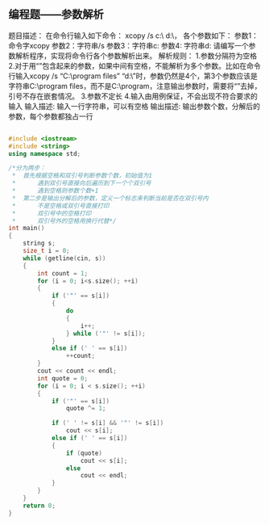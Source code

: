 ## **编程题——参数解析**

题目描述：
在命令行输入如下命令：
xcopy /s c:\ d:\，
各个参数如下：
参数1：命令字xcopy
参数2：字符串/s
参数3：字符串c:
参数4: 字符串d:
请编写一个参数解析程序，实现将命令行各个参数解析出来。
解析规则：
1.参数分隔符为空格
2.对于用“”包含起来的参数，如果中间有空格，不能解析为多个参数。比如在命令行输入xcopy /s “C:\program files” “d:\”时，参数仍然是4个，第3个参数应该是字符串C:\program files，而不是C:\program，注意输出参数时，需要将“”去掉，引号不存在嵌套情况。
3.参数不定长
4.输入由用例保证，不会出现不符合要求的输入
输入描述:
输入一行字符串，可以有空格
输出描述:
输出参数个数，分解后的参数，每个参数都独占一行

```C++

#include <iostream>
#include <string>
using namespace std;

/*分为两步：
 *	首先根据空格和双引号判断参数个数，初始值为1
 *		遇到双引号直接向后遍历到下一个个双引号
 *		遇到空格则参数个数+1
 *	第二步是输出分解后的参数，定义一个标志来判断当前是否在双引号内
 *		不是空格或双引号直接打印
 *		双引号中的空格打印
 *		双引号外的空格用换行代替*/
int main()
{
	string s;
	size_t i = 0;
	while (getline(cin, s))
	{
		int count = 1;
		for (i = 0; i<s.size(); ++i)
		{
			if ('"' == s[i])
			{
				do
				{
					i++;
				} while ('"' != s[i]);
			}
			else if (' ' == s[i])
				++count;
		}
		cout << count << endl;
		int quote = 0;
		for (i = 0; i < s.size(); ++i)
		{
			if ('"' == s[i])
				quote ^= 1;

			if (' ' != s[i] && '"' != s[i])
				cout << s[i];
			else if (' ' == s[i])
			{
				if (quote)
					cout << s[i];
				else
					cout << endl;
			}
		}	
	}
	return 0;
}


```

